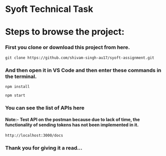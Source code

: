 # Syoft Technical Task

# Steps to browse the project:

### First you clone or download this project from here.
```
git clone https://github.com/shivam-singh-au17/syoft-assignment.git
```

### And then open it in VS Code and then enter these commands in the terminal.  
```
npm install
```
```
npm start
```

### You can see the list of APIs here
#### Note:- Test API on the postman because due to lack of time, the functionality of sending tokens has not been implemented in it.
```
http://localhost:3000/docs
```

### Thank you for giving it a read...
